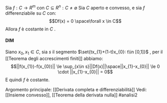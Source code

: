 Sia $f: C \to R^{m}$ con $C \subseteq R^{n} : C \neq \emptyset$
Sia $C$ aperto e convesso, e sia $f$ differenziabile su $C$ con:$$Df(x) = 0 \space\forall x \in C$$
Allora $f$ è costante in $C$ .
#### DIM
Siano $x_{0},x_{1}\in C$, sia $s$ il segmento $\set{tx_{1}+(1-t)x_{0}: t\in [0,1]}$ , per il [[Teorema degli accrescimenti finiti]] abbiamo:$$||f(x_{1})-f(x_{0})|| \le \sup_{x\in s}||Df(x)||\space||x_{1}-x_{0}|| \le 0 \cdot ||x_{1}-x_{0}|| = 0$$ E quindi $f$ è costante.

Argomento principale: [[Derivata completa e differenziabilità]]
Vedi: [[Insieme convesso]], [[Teorema della derivata nulla]]
#analisi2 